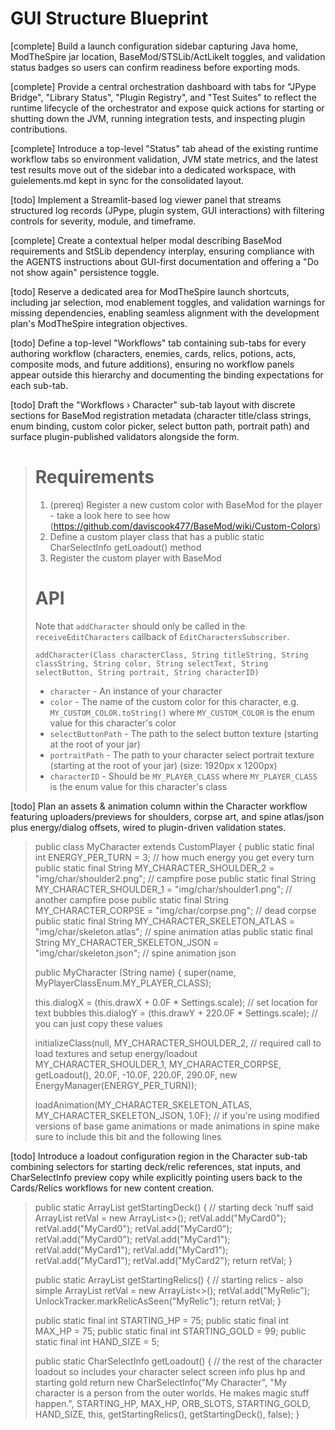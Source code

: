 # GUI Structure Blueprint

[complete] Build a launch configuration sidebar capturing Java home, ModTheSpire jar location, BaseMod/STSLib/ActLikeIt toggles, and validation status badges so users can confirm readiness before exporting mods.

[complete] Provide a central orchestration dashboard with tabs for "JPype Bridge", "Library Status", "Plugin Registry", and "Test Suites" to reflect the runtime lifecycle of the orchestrator and expose quick actions for starting or shutting down the JVM, running integration tests, and inspecting plugin contributions.

[complete] Introduce a top-level "Status" tab ahead of the existing runtime workflow tabs so environment validation, JVM state metrics, and the latest test results move out of the sidebar into a dedicated workspace, with guielements.md kept in sync for the consolidated layout.

[todo] Implement a Streamlit-based log viewer panel that streams structured log records (JPype, plugin system, GUI interactions) with filtering controls for severity, module, and timeframe.

[complete] Create a contextual helper modal describing BaseMod requirements and StSLib dependency interplay, ensuring compliance with the AGENTS instructions about GUI-first documentation and offering a "Do not show again" persistence toggle.

[todo] Reserve a dedicated area for ModTheSpire launch shortcuts, including jar selection, mod enablement toggles, and validation warnings for missing dependencies, enabling seamless alignment with the development plan's ModTheSpire integration objectives.

[todo] Define a top-level "Workflows" tab containing sub-tabs for every authoring workflow (characters, enemies, cards, relics, potions, acts, composite mods, and future additions), ensuring no workflow panels appear outside this hierarchy and documenting the binding expectations for each sub-tab.

[todo] Draft the "Workflows › Character" sub-tab layout with discrete sections for BaseMod registration metadata (character title/class strings, enum binding, custom color picker, select button path, portrait path) and surface plugin-published validators alongside the form.
> # Requirements
> 1. (prereq) Register a new custom color with BaseMod for the player - take a look here to see how (https://github.com/daviscook477/BaseMod/wiki/Custom-Colors)
> 2. Define a custom player class that has a public static CharSelectInfo getLoadout() method
> 3. Register the custom player with BaseMod
>
> # API
> Note that `addCharacter` should only be called in the `receiveEditCharacters` callback of `EditCharactersSubscriber`.
>
> `addCharacter(Class characterClass, String titleString, String classString, String color, String selectText, String selectButton, String portrait, String characterID)`
> * `character` - An instance of your character
> * `color` - The name of the custom color for this character, e.g. `MY_CUSTOM_COLOR.toString()` where `MY_CUSTOM_COLOR` is the enum value for this character's color
> * `selectButtonPath` - The path to the select button texture (starting at the root of your jar)
> * `portraitPath` - The path to your character select portrait texture (starting at the root of your jar) (size: 1920px x 1200px)
> * `characterID` - Should be `MY_PLAYER_CLASS` where `MY_PLAYER_CLASS` is the enum value for this character's class

[todo] Plan an assets & animation column within the Character workflow featuring uploaders/previews for shoulders, corpse art, and spine atlas/json plus energy/dialog offsets, wired to plugin-driven validation states.
> public class MyCharacter extends CustomPlayer {
> public static final int ENERGY_PER_TURN = 3; // how much energy you get every turn
> public static final String MY_CHARACTER_SHOULDER_2 = "img/char/shoulder2.png"; // campfire pose
> public static final String MY_CHARACTER_SHOULDER_1 = "img/char/shoulder1.png"; // another campfire pose
> public static final String MY_CHARACTER_CORPSE = "img/char/corpse.png"; // dead corpse
> public static final String MY_CHARACTER_SKELETON_ATLAS = "img/char/skeleton.atlas"; // spine animation atlas
> public static final String MY_CHARACTER_SKELETON_JSON = "img/char/skeleton.json"; // spine animation json
>
> public MyCharacter (String name) {
> super(name, MyPlayerClassEnum.MY_PLAYER_CLASS);
>
> this.dialogX = (this.drawX + 0.0F * Settings.scale); // set location for text bubbles
> this.dialogY = (this.drawY + 220.0F * Settings.scale); // you can just copy these values
>
> initializeClass(null, MY_CHARACTER_SHOULDER_2, // required call to load textures and setup energy/loadout
> MY_CHARACTER_SHOULDER_1,
> MY_CHARACTER_CORPSE,
> getLoadout(), 20.0F, -10.0F, 220.0F, 290.0F, new EnergyManager(ENERGY_PER_TURN));
>
> loadAnimation(MY_CHARACTER_SKELETON_ATLAS, MY_CHARACTER_SKELETON_JSON, 1.0F); // if you're using modified versions of base game animations or made animations in spine make sure to include this bit and the following lines

[todo] Introduce a loadout configuration region in the Character sub-tab combining selectors for starting deck/relic references, stat inputs, and CharSelectInfo preview copy while explicitly pointing users back to the Cards/Relics workflows for new content creation.
> public static ArrayList<String> getStartingDeck() { // starting deck 'nuff said
> ArrayList<String> retVal = new ArrayList<>();
> retVal.add("MyCard0");
> retVal.add("MyCard0");
> retVal.add("MyCard0");
> retVal.add("MyCard0");
> retVal.add("MyCard1");
> retVal.add("MyCard1");
> retVal.add("MyCard1");
> retVal.add("MyCard1");
> retVal.add("MyCard2");
> return retVal;
> }
>
> public static ArrayList<String> getStartingRelics() { // starting relics - also simple
> ArrayList<String> retVal = new ArrayList<>();
> retVal.add("MyRelic");
> UnlockTracker.markRelicAsSeen("MyRelic");
> return retVal;
> }
>
> public static final int STARTING_HP = 75;
> public static final int MAX_HP = 75;
> public static final int STARTING_GOLD = 99;
> public static final int HAND_SIZE = 5;
>
> public static CharSelectInfo getLoadout() { // the rest of the character loadout so includes your character select screen info plus hp and starting gold
> return new CharSelectInfo("My Character", "My character is a person from the outer worlds. He makes magic stuff happen.",
> STARTING_HP, MAX_HP, ORB_SLOTS, STARTING_GOLD, HAND_SIZE,
> this, getStartingRelics(), getStartingDeck(), false);
> }
